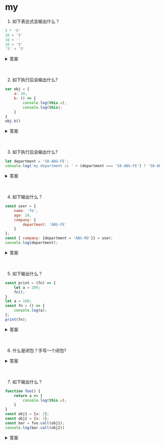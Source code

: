 # my

1. 如下表达式会输出什么？

```js
5 * '5'
16 + '5'
16 + ''
16 > '5'
'5' > '5'
```

<details>
<summary>答案</summary>

```js
5 * '5' // 25
16 + '5' // '165'
16 + '' // '16'
16 > '5' // true
'5' > '5' // false
```

* JavaScript 遇到预期为数值的地方，就会将参数值自动转换为数值。系统内部会自动调用Number()函数。除了加法运算符（+）有可能把运算子转为字符串，其他运算符都会把运算子自动转成数值。
* 加法运算符，如果一个运算子是字符串，另一个运算子是非字符串，这时非字符串会转成字符串，再连接在一起。
* 比较运算符，如果两个运算子都是原始类型的值，则是先转成数值再比较。而都是字符串则按照字典顺序进行比较。

</details>
<br><br>

2. 如下执⾏后会输出什么?

```js
var obj = {
    a: 10,
    b: () => {
        console.log(this.a);
        console.log(this);
    }
}
obj.b()
```

<details>
<summary>答案</summary>

```js
var obj = {
    a: 10,
    b: () => {
        console.log(this.a); // undefined
        console.log(this); // window
    }
}
obj.b()
```

* 箭头函数没有自己的 this，它的 this 就是外层代码块的 this，此处的外层就直接到了全局作用域，所以指向了 window
</details>
<br><br>

3. 如下执⾏后会输出什么?

```js
let department = '58-ABG-FE';
console.log('my department is ' + (department === '58-ABG-FE') ? '58-ABG-FE' : '58-ABG-RD')
```

<details>
<summary>答案</summary>

```js

let department = '58-ABG-FE';
console.log('my department is ' + (department === '58-ABG-FE') ? '58-ABG-FE' : '58-ABG-RD')
// '58-ABG-FE'
```

* 加减乘除，还有条件运算符，与或非，还有自增自减运算符的优先级都比条件运算符（?:）的优先级高，所以先计算 `'my department is ' + (department === '58-ABG-FE')` 然后才会计算条件运算符的结果
</details>
<br><br>

4. 如下输出什么？

```js
const user = {
    name: 'fe',
    age: 28,
    company: {
        department: 'ABG-FE'
    }
};
const { company: {department = 'ABG-RD'}} = user;
console.log(department);
```

<details>
<summary>答案</summary>

```js
const user = {
    name: 'fe',
    age: 28,
    company: {
        department: 'ABG-FE'
    }
};
const { company: {department = 'ABG-RD'}} = user;
console.log(department); // 'ABG-FE'
```
</details>
<br><br>

5. 如下输出什么？

```js
const print = (fn) => {
    let a = 200;
    fn();
}
let a = 100;
const fn = () => {
    console.log(a);
};
print(fn);

```

<details>
<summary>答案</summary>

```js
const print = (fn) => {
    let a = 200;
    fn();
}
let a = 100;
const fn = () => {
    console.log(a);
};
print(fn); // 100

```
* 函数 fn 是在函数 print 的外部声明的，所以它的作用域绑定外层，内部变量 a 不会到函数 print 体内取值，所以输出 100，而不是 200。
* 函数执行时所在的作用域，是定义时的作用域，而不是调用时所在的作用域。
</details>
<br><br>

6. 什么是闭包？⼿写⼀个闭包?

<details>
<summary>答案</summary>

```js
function f1() {
  var n = 999;
  function f2() {
    console.log(n);
  }
  return f2;
}

var result = f1();
result(); // 999
```

闭包就是函数 f2，即能够读取其他函数内部变量的函数。由于在 JavaScript 语言中，只有函数内部的子函数才能读取内部变量，因此可以把闭包简单理解成“定义在一个函数内部的函数”。闭包最大的特点，就是它可以“记住”诞生的环境，比如f2记住了它诞生的环境 f1，所以从 f2 可以得到 f1 的内部变量。在本质上，闭包就是将函数内部和函数外部连接起来的一座桥梁。
</details>
<br><br>

7. 如下输出什么？

```js
function foo() {
    return a => {
        console.log(this.a);
    }
}
const obj1 = {a: 2};
const obj2 = {a: 3};
const bar = foo.call(obj1);
console.log(bar.call(obj2))
```
<details>
<summary>答案</summary>

```js
function foo() {
    return a => {
        console.log(this.a);
    }
}
const obj1 = {a: 2};
const obj2 = {a: 3};
const bar = foo.call(obj1);
console.log(bar.call(obj2)) // 2
```
* 箭头函数的 this 就是外出代码块的 this，所以就是 foo 的 this，所以是 obj1
</details>
<br><br>